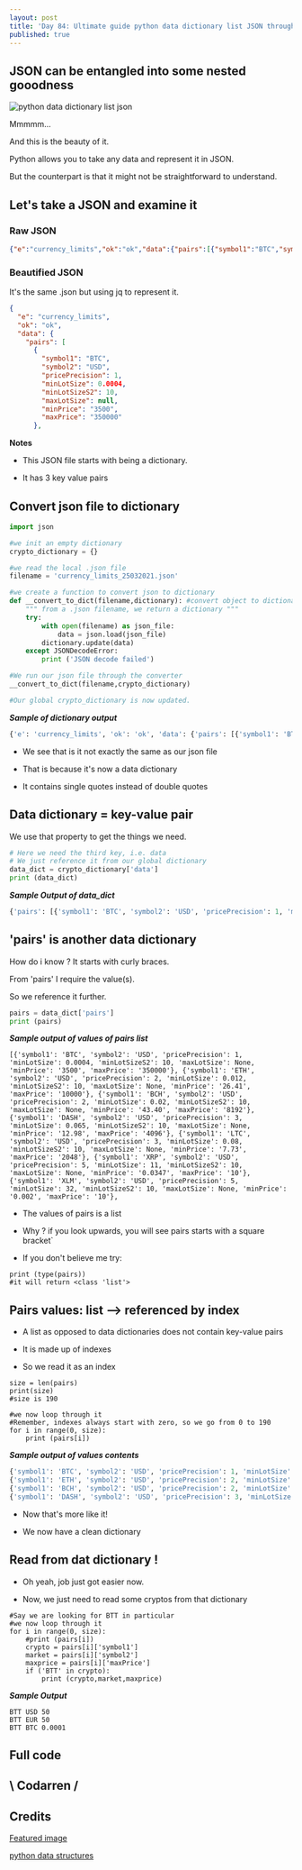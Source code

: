 ```yaml
---
layout: post
title: 'Day 84: Ultimate guide python data dictionary list JSON through example'
published: true
---
```

## JSON can be entangled into some nested gooodness
![python data dictionary list json](https://github.com/codarrenvelvindron/codarrenvelvindron.github.io/raw/master/images/llustration-of-an-entangled-polymer-solution-Typical-configuration-of-a-tracer-filament.png)

Mmmmm...

And this is the beauty of it.

Python allows you to take any data and represent it in JSON.

But the counterpart is that it might not be straightforward to understand.


## Let's take a JSON and examine it
### Raw JSON
```json
{"e":"currency_limits","ok":"ok","data":{"pairs":[{"symbol1":"BTC","symbol2":"USD","pricePrecision":1,"minLotSize":0.0004,"minLotSizeS2":10,"maxLotSize":null,"minPrice":"3500","maxPrice":"350000"},
```

### Beautified JSON
It's the same .json but using jq to represent it.
```json
{
  "e": "currency_limits",
  "ok": "ok",
  "data": {
    "pairs": [
      {
        "symbol1": "BTC",
        "symbol2": "USD",
        "pricePrecision": 1,
        "minLotSize": 0.0004,
        "minLotSizeS2": 10,
        "maxLotSize": null,
        "minPrice": "3500",
        "maxPrice": "350000"
      },
```

**Notes**
- This JSON file starts with being a dictionary.

- It has 3 key value pairs

## Convert json file to dictionary
```python
import json

#we init an empty dictionary
crypto_dictionary = {}

#we read the local .json file
filename = 'currency_limits_25032021.json'

#we create a function to convert json to dictionary
def __convert_to_dict(filename,dictionary): #convert object to dictionary
    """ from a .json filename, we return a dictionary """
    try:
        with open(filename) as json_file:
            data = json.load(json_file)
        dictionary.update(data)
    except JSONDecodeError:
        print ('JSON decode failed')

#We run our json file through the converter
__convert_to_dict(filename,crypto_dictionary)

#Our global crypto_dictionary is now updated.
```

***Sample of dictionary output***
```python
{'e': 'currency_limits', 'ok': 'ok', 'data': {'pairs': [{'symbol1': 'BTC', 'symbol2': 'USD', 'pricePrecision': 1, 'minLotSize': 0.0004, 'minLotSizeS2': 10, 'maxLotSize': None, 'minPrice': '3500', 'maxPrice': '350000'}, {'symbol1': 'ETH', 'symbol2': 'USD', 'pricePrecision': 2, 'minLotSize': 0.012, 'minLotSizeS2': 10, 'maxLotSize': None, 'minPrice': '26.41', 'maxPrice': '10000'}, {'symbol1': 'BCH', 'symbol2': 'USD', 'pricePrecision': 2, 'minLotSize': 0.0
```
- We see that is it not exactly the same as our json file

- That is because it's now a data dictionary

- It contains single quotes instead of double quotes

## Data dictionary = key-value pair
We use that property to get the things we need.
```python
# Here we need the third key, i.e. data
# We just reference it from our global dictionary
data_dict = crypto_dictionary['data']
print (data_dict)
```

***Sample Output of data_dict***
```python
{'pairs': [{'symbol1': 'BTC', 'symbol2': 'USD', 'pricePrecision': 1, 'minLotSize': 0.0004, 'minLotSizeS2': 10, 'maxLotSize': None, 'minPrice': '3500', 'maxPrice': '350000'}, {'symbol1': 'ETH', 'symbol2': 'USD', 'pricePrecision': 2, 'minLotSize': 0.012, 'minLotSizeS2': 10, 'maxLotSize': None, 'minPrice': '26.41', 'maxPrice': '10000'}, {'symbol1': 'BCH', 'symbol2': 'USD', 'pricePrecision': 2, 'minLotSize': 0.02, 'minLotSizeS2': 10, 'maxLotSize': None, 'minPrice': '43.40', 'maxPrice': '8192'}, {'symbol1': 'DASH', 'symbol2': 'USD', 'pricePrecision': 3, 'minLotSize': 0
```

## 'pairs' is another data dictionary
How do i know ? It starts with curly braces.

From 'pairs' I require the value(s).

So we reference it further.

```python
pairs = data_dict['pairs']
print (pairs)
```

***Sample output of values of pairs list***
```
[{'symbol1': 'BTC', 'symbol2': 'USD', 'pricePrecision': 1, 'minLotSize': 0.0004, 'minLotSizeS2': 10, 'maxLotSize': None, 'minPrice': '3500', 'maxPrice': '350000'}, {'symbol1': 'ETH', 'symbol2': 'USD', 'pricePrecision': 2, 'minLotSize': 0.012, 'minLotSizeS2': 10, 'maxLotSize': None, 'minPrice': '26.41', 'maxPrice': '10000'}, {'symbol1': 'BCH', 'symbol2': 'USD', 'pricePrecision': 2, 'minLotSize': 0.02, 'minLotSizeS2': 10, 'maxLotSize': None, 'minPrice': '43.40', 'maxPrice': '8192'}, {'symbol1': 'DASH', 'symbol2': 'USD', 'pricePrecision': 3, 'minLotSize': 0.065, 'minLotSizeS2': 10, 'maxLotSize': None, 'minPrice': '12.98', 'maxPrice': '4096'}, {'symbol1': 'LTC', 'symbol2': 'USD', 'pricePrecision': 3, 'minLotSize': 0.08, 'minLotSizeS2': 10, 'maxLotSize': None, 'minPrice': '7.73', 'maxPrice': '2048'}, {'symbol1': 'XRP', 'symbol2': 'USD', 'pricePrecision': 5, 'minLotSize': 11, 'minLotSizeS2': 10, 'maxLotSize': None, 'minPrice': '0.0347', 'maxPrice': '10'}, {'symbol1': 'XLM', 'symbol2': 'USD', 'pricePrecision': 5, 'minLotSize': 32, 'minLotSizeS2': 10, 'maxLotSize': None, 'minPrice': '0.002', 'maxPrice': '10'},
```
- The values of pairs is a list

- Why ? if you look upwards, you will see pairs starts with a square bracket`

- If you don't believe me try:
```
print (type(pairs))
#it will return <class 'list'>
```

## Pairs values: list --> referenced by index
- A list as opposed to data dictionaries does not contain key-value pairs

- It is made up of indexes

- So we read it as an index

```
size = len(pairs)
print(size)
#size is 190

#we now loop through it
#Remember, indexes always start with zero, so we go from 0 to 190
for i in range(0, size):
    print (pairs[i])
```

***Sample output of values contents***
```python
{'symbol1': 'BTC', 'symbol2': 'USD', 'pricePrecision': 1, 'minLotSize': 0.0004, 'minLotSizeS2': 10, 'maxLotSize': None, 'minPrice': '3500', 'maxPrice': '350000'}
{'symbol1': 'ETH', 'symbol2': 'USD', 'pricePrecision': 2, 'minLotSize': 0.012, 'minLotSizeS2': 10, 'maxLotSize': None, 'minPrice': '26.41', 'maxPrice': '10000'}
{'symbol1': 'BCH', 'symbol2': 'USD', 'pricePrecision': 2, 'minLotSize': 0.02, 'minLotSizeS2': 10, 'maxLotSize': None, 'minPrice': '43.40', 'maxPrice': '8192'}
{'symbol1': 'DASH', 'symbol2': 'USD', 'pricePrecision': 3, 'minLotSize': 0.065, 'minLotSizeS2': 10, 'maxLotSize': None, 'minPrice': '12.98', 'maxPrice': '4096'}
```
- Now that's more like it!

- We now have a clean dictionary

## Read from dat dictionary !
- Oh yeah, job just got easier now.

- Now, we just need to read some cryptos from that dictionary

```
#Say we are looking for BTT in particular
#we now loop through it
for i in range(0, size):
    #print (pairs[i])
    crypto = pairs[i]['symbol1']
    market = pairs[i]['symbol2']
    maxprice = pairs[i]['maxPrice']
    if ('BTT' in crypto):
        print (crypto,market,maxprice)
```

***Sample Output***
```
BTT USD 50
BTT EUR 50
BTT BTC 0.0001
```

## Full code

<script src="https://gist.github.com/codarrenvelvindron/82533ac33721260182749f25ba92f126.js"></script>


## \ Codarren /

## Credits
[Featured image](https://www.researchgate.net/figure/llustration-of-an-entangled-polymer-solution-Typical-configuration-of-a-tracer-filament_fig1_322937710)

[python data structures](https://docs.python.org/3/tutorial/datastructures.html)

